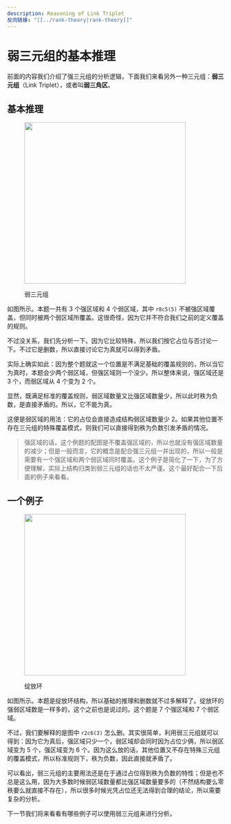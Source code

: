 ```yaml
---
description: Reasoning of Link Triplet
反向链接: "[[../rank-theory|rank-theory]]"
---
```


# 弱三元组的基本推理

前面的内容我们介绍了强三元组的分析逻辑，下面我们来看另外一种三元组：**弱三元组**（Link Triplet），或者叫**弱三角区**。

## 基本推理 <a href="#basic-reasoning" id="basic-reasoning"></a>

<figure><img src="../../.gitbook/assets/images_0541.png" alt="" width="375"><figcaption><p>弱三元组</p></figcaption></figure>

如图所示。本题一共有 3 个强区域和 4 个弱区域，其中 `r8c5(5)` 不被强区域覆盖，但同时被两个弱区域所覆盖。这很奇怪，因为它并不符合我们之前的定义覆盖的规则。

不过没关系，我们先分析一下。因为它比较特殊，所以我们按它占位与否讨论一下。不过它是删数，所以直接讨论它为真就可以得到矛盾。

实际上确实如此：因为整个题就这一个位置是不满足基础的覆盖规则的，所以当它为真时，本题会少两个弱区域，但强区域则一个没少。所以整体来说，强区域还是 3 个，而弱区域从 4 个变为 2 个。

显然，既满足标准的覆盖规则，弱区域数量又比强区域数量少，所以此时秩为负数，是直接矛盾的。所以，它不能为真。

这便是弱区域的用法：它的占位会直接造成结构弱区域数量少 2。如果其他位置不存在三元组的特殊覆盖模式，则我们可以直接得到秩为负数引发矛盾的情况。

> 强区域的话，这个例题的配图是不覆盖强区域的，所以也就没有强区域数量的减少；但是一般而言，它的概念是配合强三元组一并出现的，所以一般是需要有一个强区域和两个弱区域同时覆盖。这个例子是简化了一下，为了方便理解，实际上结构归类到弱三元组的话也不太严谨。这个最好配合一下后面的例子来看看。

## 一个例子

<figure><img src="../../.gitbook/assets/images_0542.png" alt="" width="375"><figcaption><p>绽放环</p></figcaption></figure>

如图所示。本题是绽放环结构，所以基础的推理和删数就不过多解释了。绽放环的强弱区域数是一样多的，这个之前也是说过的。这个题是 7 个强区域和 7 个弱区域。

不过，我们要解释的是图中 `r2c6(3)` 怎么删。其实很简单，利用弱三元组就可以得到：因为它为真后，强区域只少一个，弱区域却会同时因为占位少俩，所以弱区域变为 5 个，强区域变为 6 个。因为这么放的话，其他位置又不存在特殊三元组的覆盖模式，所以标准规则下，秩为负数，因此直接就矛盾了。

可以看出，弱三元组的主要用法还是在于通过占位得到秩为负数的特性；但是也不总是这么用，因为大多数时候弱区域数量都比强区域数量要多的（不然结构要么零秩要么就直接不存在），所以很多时候光凭占位还无法得到合理的结论，所以需要复杂的分析。

下一节我们将来看看有哪些例子可以使用弱三元组来进行分析。
